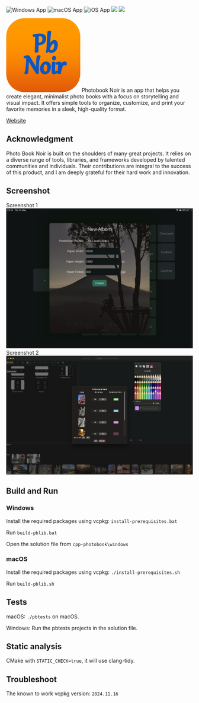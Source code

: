 ![Windows App](https://github.com/cosmin42/cpp-photobook/actions/workflows/msbuild.yml/badge.svg)
![macOS App](https://github.com/cosmin42/cpp-photobook/actions/workflows/objective-c-xcode.yml/badge.svg)
![iOS App](https://github.com/cosmin42/cpp-photobook/actions/workflows/ios-build.yml/badge.svg)
![](https://github.com/cosmin42/cpp-photobook/actions/workflows/main_pbnoirwebapp.yml/badge.svg)
![](https://github.com/cosmin42/cpp-photobook/actions/workflows/main_newsletterfunction.yml/badge.svg)

<img src="icons/pb-noir512.png" alt="icon" width="200"/>
Photobook Noir is an app that helps you create elegant, minimalist photo books with a focus on storytelling and visual impact. It offers simple tools to organize, customize, and print your favorite memories in a sleek, high-quality format.

[Website](https://blue-river-0d990a203.6.azurestaticapps.net/)

## Acknowledgment
Photo Book Noir is built on the shoulders of many great projects. It relies on a diverse range of tools, libraries, and frameworks developed by talented communities and individuals. Their contributions are integral to the success of this product, and I am deeply grateful for their hard work and innovation.

## Screenshot
Screenshot 1
![Dashboard preview](table.png)
Screenshot 2
![Dashboard preview](table2.png)

## Build and Run

### Windows
Install the required packages using vcpkg:
```install-prerequisites.bat```

Run ```build-pblib.bat```

Open the solution file from ```cpp-photobook\windows```


### macOS
Install the required packages using vcpkg:
```./install-prerequisites.sh```

Run ```build-pblib.sh```

## Tests

macOS: ```./pbtests``` on macOS.

Windows: Run the pbtests projects in the solution file.


## Static analysis
CMake with ```STATIC_CHECK=true```, it will use clang-tidy.


## Troubleshoot
The known to work vcpkg version: ```2024.11.16```
